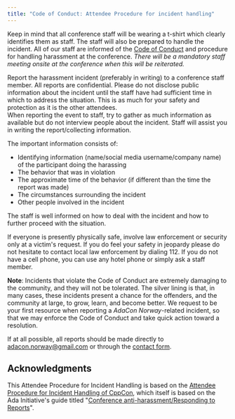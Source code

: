 ```yaml
---
title: "Code of Conduct: Attendee Procedure for incident handling"
---
```


Keep in mind that all conference staff will be wearing a t-shirt which clearly
identifies them as staff. The staff will also be prepared to handle the
incident. All of our staff are informed of the
[Code of Conduct](./code-of-conduct) and procedure for handling harassment at
the conference. _There will be a mandatory staff meeting onsite at the
conference when this will be reiterated._

Report the harassment incident (preferably in writing) to a conference staff
member. All reports are confidential. Please do not disclose public information
about the incident until the staff have had sufficient time in which to address
the situation. This is as much for your safety and protection as it is the other
attendees.  
 When reporting the event to staff, try to gather as much information as available
but do not interview people about the incident. Staff will assist you in writing
the report/collecting information.

The important information consists of:

- Identifying information (name/social media username/company name) of the
  participant doing the harassing
- The behavior that was in violation
- The approximate time of the behavior (if different than the time the report
  was made)
- The circumstances surrounding the incident
- Other people involved in the incident

The staff is well informed on how to deal with the incident and how to further
proceed with the situation.

If everyone is presently physically safe, involve law enforcement or security
only at a victim's request. If you do feel your safety in jeopardy please do not
hesitate to contact local law enforcement by dialing 112. If you do not have a
cell phone, you can use any hotel phone or simply ask a staff member.

**Note**: Incidents that violate the Code of Conduct are extremely damaging to
the community, and they will not be tolerated. The silver lining is that, in
many cases, these incidents present a chance for the offenders, and the
community at large, to grow, learn, and become better. We request to be your
first resource when reporting a _AdaCon Norway_-related incident, so that we
may enforce the Code of Conduct and take quick action toward a resolution.

If at all possible, all reports should be made directly to
[adacon.norway@gmail.com](mailto:adacon.norway@gmail.com) or through the
[contact form](/contact.html).

## Acknowledgments

This Attendee Procedure for Incident Handling is based on the
[Attendee Procedure for Incident Handling of CppCon](https://github.com/CppCon/CppConCodeOfConduct/blob/master/Attendee%20Procedure%20for%20incident%20handling.md),
which itself is based on the Ada Initiative's guide titled
"[Conference anti-harassment/Responding to Reports](http://geekfeminism.wikia.com/wiki/Conference_anti-harassment/Responding_to_reports)".
